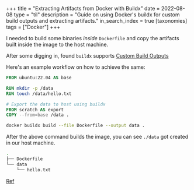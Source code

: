 +++
title = "Extracting Artifacts from Docker with Buildx"
date = 2022-08-08
type = "til"
description = "Guide on using Docker's buildx for custom build outputs and extracting artifacts."
in_search_index = true
[taxonomies]
tags = ["Docker"]
+++

I needed to build some binaries _inside_ `Dockerfile` and copy the artifacts built inside the image to the host machine. 

After some digging in, found `buildx` supports [Custom Build Outputs](https://docs.docker.com/engine/reference/commandline/build/#custom-build-outputs) 

Here's an example workflow on how to achieve the same:


```Dockerfile
FROM ubuntu:22.04 AS base

RUN mkdir -p /data
RUN touch /data/hello.txt

# Export the data to host using buildx
FROM scratch AS export
COPY --from=base /data .
```

```bash
docker buildx build --file Dockerfile --output data .
```

After the above command builds the image, you can see `./data` got created in our host machine.

```sh
.
├── Dockerfile
└── data
    └── hello.txt
```

[Ref](https://stackoverflow.com/questions/33377022/how-to-copy-files-from-dockerfile-to-host)
